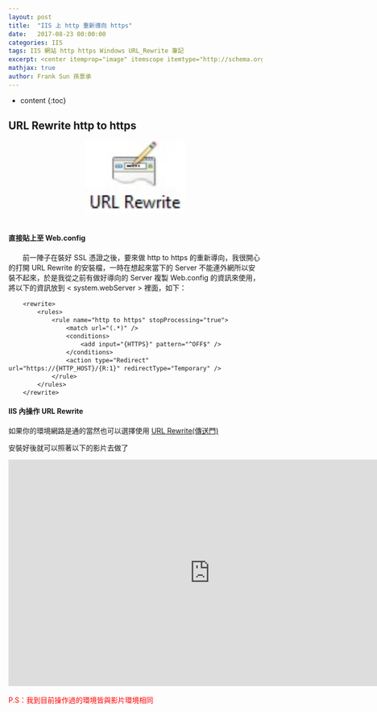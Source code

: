 ```yaml
---
layout: post
title:  "IIS 上 http 重新導向 https"
date:   2017-08-23 00:00:00
categories: IIS
tags: IIS 網站 http https Windows URL_Rewrite 筆記
excerpt: <center itemprop="image" itemscope itemtype="http://schema.org/ImageObject"><img itemprop="image url height width" width="200" src="/images/2017-08-23-URL-Rewrite/2017-08-23-URL-Rewrite-image1.jpg" alt="URL Rewrite" title="URL Rewrite"/></center><br/>　　前一陣子在裝好 SSL 憑證之後，要來做 http to https 的重新導向，我很開心的打開 URL Rewrite 的安裝檔，一時在想起來當下的 Server 不能連外網所以安裝不起來，於是我從之前有做好導向的 Server 複製 Web.config 的資訊來使用，將以下的資訊放到 < system.webServer > 裡面
mathjax: true
author: Frank Sun 孫景承
---
```


* content
{:toc}

## **URL Rewrite http to https** 

<center itemprop="image" itemscope itemtype="http://schema.org/ImageObject">
    <img itemprop="image url height width" width="200" src="/images/2017-08-23-URL-Rewrite/2017-08-23-URL-Rewrite-image1.jpg" alt="URL Rewrite" title="URL Rewrite"/>
</center><br/>

#### **直接貼上至 Web.config**

　　前一陣子在裝好 SSL 憑證之後，要來做 http to https 的重新導向，我很開心的打開 URL Rewrite 的安裝檔，一時在想起來當下的 Server 不能連外網所以安裝不起來，於是我從之前有做好導向的 Server 複製 Web.config 的資訊來使用，將以下的資訊放到 < system.webServer > 裡面，如下：

```config
    <rewrite>
        <rules>
            <rule name="http to https" stopProcessing="true">
                <match url="(.*)" />
                <conditions>
                    <add input="{HTTPS}" pattern="^OFF$" />
                </conditions>
                <action type="Redirect" url="https://{HTTP_HOST}/{R:1}" redirectType="Temporary" />
            </rule>
        </rules>
    </rewrite>
```

#### **IIS 內操作 URL Rewrite**
如果你的環境網路是通的當然也可以選擇使用 [URL Rewrite(傳送門)](https://www.microsoft.com/web/downloads/platform.aspx)

安裝好後就可以照著以下的影片去做了
<iframe width="800" height="450" src="https://www.youtube.com/embed/U7USHit5mhY" frameborder="0" allowfullscreen></iframe>

<font color="red">P.S：我到目前操作過的環境皆與影片環境相同<font>